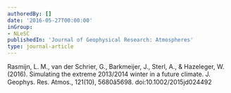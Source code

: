 ```yaml
---
authoredBy: []
date: '2016-05-27T00:00:00'
inGroup:
- NLeSC
publishedIn: 'Journal of Geophysical Research: Atmospheres'
type: journal-article
---
```

Rasmijn, L. M., van der Schrier, G., Barkmeijer, J., Sterl, A., & Hazeleger, W. (2016). Simulating the extreme 2013/2014 winter in a future climate. J. Geophys. Res. Atmos., 121(10), 5680â5698. doi:10.1002/2015jd024492

